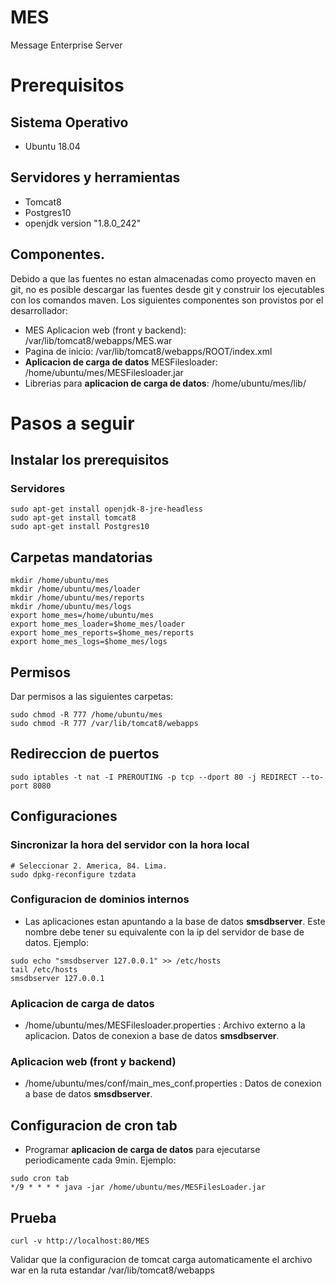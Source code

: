 # MES
Message Enterprise Server

# Prerequisitos

## Sistema Operativo
* Ubuntu 18.04

## Servidores y herramientas
* Tomcat8
* Postgres10
* openjdk version "1.8.0_242"

## Componentes. 
Debido a que las fuentes no estan almacenadas como proyecto maven en git, no es posible descargar las fuentes desde git y construir los ejecutables con los comandos maven. Los siguientes componentes son provistos por el desarrollador:
* MES Aplicacion web (front y backend): /var/lib/tomcat8/webapps/MES.war 
* Pagina de inicio: /var/lib/tomcat8/webapps/ROOT/index.xml 
* **Aplicacion de carga de datos** MESFilesloader: /home/ubuntu/mes/MESFilesloader.jar 
* Librerias para **aplicacion de carga de datos**: /home/ubuntu/mes/lib/<librerias de __MESFilesloader__>

# Pasos a seguir
## Instalar los prerequisitos


### Servidores
```
sudo apt-get install openjdk-8-jre-headless
sudo apt-get install tomcat8
sudo apt-get install Postgres10
```


## Carpetas mandatorias
```
mkdir /home/ubuntu/mes
mkdir /home/ubuntu/mes/loader
mkdir /home/ubuntu/mes/reports
mkdir /home/ubuntu/mes/logs
export home_mes=/home/ubuntu/mes
export home_mes_loader=$home_mes/loader
export home_mes_reports=$home_mes/reports
export home_mes_logs=$home_mes/logs
```

## Permisos
Dar permisos a las siguientes carpetas:
```
sudo chmod -R 777 /home/ubuntu/mes
sudo chmod -R 777 /var/lib/tomcat8/webapps
```

## Redireccion de puertos
```
sudo iptables -t nat -I PREROUTING -p tcp --dport 80 -j REDIRECT --to-port 8080
```
## Configuraciones
### Sincronizar la hora del servidor con la hora local
```
# Seleccionar 2. America, 84. Lima.
sudo dpkg-reconfigure tzdata

```
### Configuracion de dominios internos
* Las aplicaciones estan apuntando a la base de datos __smsdbserver__. Este nombre debe tener su equivalente con la ip del servidor de base de datos. Ejemplo: 

```
sudo echo "smsdbserver 127.0.0.1" >> /etc/hosts
tail /etc/hosts
smsdbserver 127.0.0.1
```
### **Aplicacion de carga de datos**
* /home/ubuntu/mes/MESFilesloader.properties : Archivo externo a la aplicacion. Datos de conexion a base de datos __smsdbserver__.

### Aplicacion web (front y backend)
* /home/ubuntu/mes/conf/main_mes_conf.properties : Datos de conexion a base de datos __smsdbserver__.

## Configuracion de cron tab
* Programar **aplicacion de carga de datos** para ejecutarse periodicamente cada 9min. Ejemplo:
```
sudo cron tab
*/9 * * * * java -jar /home/ubuntu/mes/MESFilesLoader.jar
```



## Prueba
```
curl -v http://localhost:80/MES
```
Validar que la configuracion de tomcat carga automaticamente el archivo war en la ruta estandar /var/lib/tomcat8/webapps
